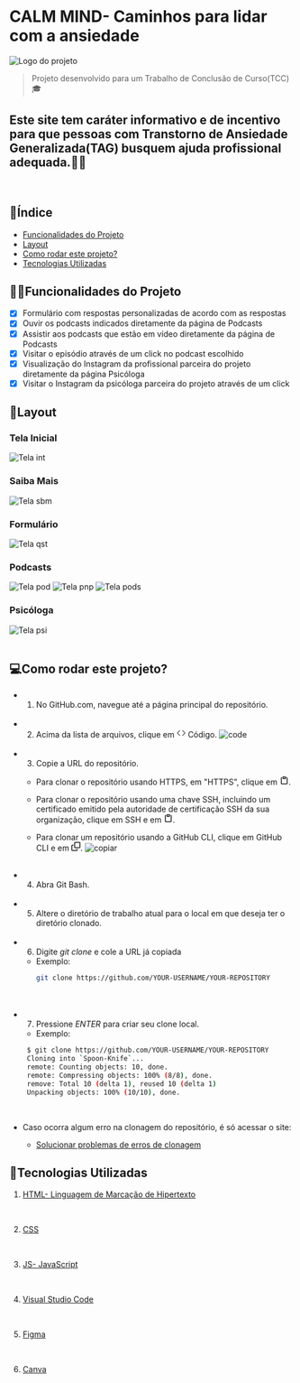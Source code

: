 # CALM MIND- Caminhos para lidar com a ansiedade
![Logo do projeto](/readme/assets/logosite2.png)
>Projeto desenvolvido para um Trabalho de Conclusão de Curso(TCC)🎓
## Este site tem caráter informativo e de incentivo para que pessoas com Transtorno de Ansiedade Generalizada(TAG) busquem ajuda profissional adequada.👨‍⚕️
<br>
 
## 📝Índice
- <a href="#👨‍💻funcionalidades-do-projeto">Funcionalidades do Projeto</a>
- <a href="#💠layout">Layout</a>
- <a href="#💻como-rodar-este-projeto">Como rodar este projeto?</a>
- <a href="#🔧tecnologias-utilizadas">Tecnologias Utilizadas</a>

## 👨‍💻Funcionalidades do Projeto

- [x] Formulário com respostas personalizadas de acordo com as respostas
- [x] Ouvir os podcasts indicados diretamente da página de Podcasts
- [x] Assistir aos podcasts que estão em vídeo diretamente da página de Podcasts
- [x] Visitar o episódio através de um click no podcast escolhido
- [x] Visualização do Instagram da profissional parceira do projeto diretamente da página Psicóloga
- [x] Visitar o Instagram da psicóloga parceira do projeto através de um click

## 💠Layout

### Tela Inicial
![Tela int](/readme/assets/init.png)

### Saiba Mais
![Tela sbm](/readme/assets/sbm.png)

### Formulário
![Tela qst](/readme/assets/form.png)

### Podcasts
![Tela pod](/readme/assets/pod.png)
![Tela pnp](/readme/assets/pnp.png)
![Tela pods](/readme/assets/pods.png)

### Psicóloga
![Tela psi](/readme/assets//psi.png)
<br><br>

## 💻Como rodar este projeto?

* 1. No GitHub.com, navegue até a página principal do repositório.<br><br>
* 2. Acima da lista de arquivos, clique em <svg xmlns="http://www.w3.org/2000/svg" width="16" height="16" viewBox="0 0 24 24"><path fill="currentColor" d="M15.22 4.97a.75.75 0 0 1 1.06 0l6.5 6.5a.75.75 0 0 1 0 1.06l-6.5 6.5a.749.749 0 0 1-1.275-.326a.749.749 0 0 1 .215-.734L21.19 12l-5.97-5.97a.75.75 0 0 1 0-1.06Zm-6.44 0a.75.75 0 0 1 0 1.06L2.81 12l5.97 5.97a.749.749 0 0 1-.326 1.275a.749.749 0 0 1-.734-.215l-6.5-6.5a.75.75 0 0 1 0-1.06l6.5-6.5a.75.75 0 0 1 1.06 0Z"/></svg> Código.
![code](/readme/assets/code.png)<br><br>

* 3. Copie a URL do repositório.

   - Para clonar o repositório usando HTTPS, em "HTTPS", clique em <svg xmlns="http://www.w3.org/2000/svg" width="16" height="16" viewBox="0 0 16 16"><path fill="currentColor" d="M3.626 3.533a.249.249 0 0 0-.126.217v9.5c0 .138.112.25.25.25h8.5a.25.25 0 0 0 .25-.25v-9.5a.249.249 0 0 0-.126-.217a.75.75 0 0 1 .752-1.298c.541.313.874.89.874 1.515v9.5A1.75 1.75 0 0 1 12.25 15h-8.5A1.75 1.75 0 0 1 2 13.25v-9.5c0-.625.333-1.202.874-1.515a.75.75 0 0 1 .752 1.298ZM5.75 1h4.5a.75.75 0 0 1 .75.75v3a.75.75 0 0 1-.75.75h-4.5A.75.75 0 0 1 5 4.75v-3A.75.75 0 0 1 5.75 1Zm.75 3h3V2.5h-3Z"/></svg>.

   - Para clonar o repositório usando uma chave SSH, incluindo um certificado emitido pela autoridade de certificação SSH da sua organização, clique em SSH e em <svg xmlns="http://www.w3.org/2000/svg" width="16" height="16" viewBox="0 0 16 16"><path fill="currentColor" d="M3.626 3.533a.249.249 0 0 0-.126.217v9.5c0 .138.112.25.25.25h8.5a.25.25 0 0 0 .25-.25v-9.5a.249.249 0 0 0-.126-.217a.75.75 0 0 1 .752-1.298c.541.313.874.89.874 1.515v9.5A1.75 1.75 0 0 1 12.25 15h-8.5A1.75 1.75 0 0 1 2 13.25v-9.5c0-.625.333-1.202.874-1.515a.75.75 0 0 1 .752 1.298ZM5.75 1h4.5a.75.75 0 0 1 .75.75v3a.75.75 0 0 1-.75.75h-4.5A.75.75 0 0 1 5 4.75v-3A.75.75 0 0 1 5.75 1Zm.75 3h3V2.5h-3Z"/></svg>.

   - Para clonar um repositório usando a GitHub CLI, clique em GitHub CLI e em <svg xmlns="http://www.w3.org/2000/svg" width="16" height="16" viewBox="0 0 16 16"><path fill="currentColor" d="M0 6.75C0 5.784.784 5 1.75 5h1.5a.75.75 0 0 1 0 1.5h-1.5a.25.25 0 0 0-.25.25v7.5c0 .138.112.25.25.25h7.5a.25.25 0 0 0 .25-.25v-1.5a.75.75 0 0 1 1.5 0v1.5A1.75 1.75 0 0 1 9.25 16h-7.5A1.75 1.75 0 0 1 0 14.25Z"/><path fill="currentColor" d="M5 1.75C5 .784 5.784 0 6.75 0h7.5C15.216 0 16 .784 16 1.75v7.5A1.75 1.75 0 0 1 14.25 11h-7.5A1.75 1.75 0 0 1 5 9.25Zm1.75-.25a.25.25 0 0 0-.25.25v7.5c0 .138.112.25.25.25h7.5a.25.25 0 0 0 .25-.25v-7.5a.25.25 0 0 0-.25-.25Z"/></svg>.
   ![copiar](/readme/assets/copiar.png)<br><br>

* 4. Abra Git Bash.<br><br>


* 5. Altere o diretório de trabalho atual para o local em que deseja ter o diretório clonado.<br><br>


* 6. Digite *git clone* e cole a URL já copiada<br>
  - Exemplo: 
    ```bash
    git clone https://github.com/YOUR-USERNAME/YOUR-REPOSITORY
    ```
    <br><br>
    

* 7. Pressione *ENTER* para criar seu clone local.
  - Exemplo: 
   ```bash 
    $ git clone https://github.com/YOUR-USERNAME/YOUR-REPOSITORY
    Cloning into `Spoon-Knife`...
    remote: Counting objects: 10, done.
    remote: Compressing objects: 100% (8/8), done.
    remove: Total 10 (delta 1), reused 10 (delta 1)
    Unpacking objects: 100% (10/10), done.
    ```
<br>

* Caso ocorra algum erro na clonagem do repositório, é só acessar o site:<br>

  * [Solucionar problemas de erros de clonagem](https://docs.github.com/pt/repositories/creating-and-managing-repositories/cloning-a-repository#troubleshooting-cloning-errors)

## 🔧Tecnologias Utilizadas 
1. [HTML- Linguagem de Marcação de Hipertexto](https://pt.wikipedia.org/wiki/HTML)
 <br>

2. [CSS](https://pt.wikipedia.org/wiki/Cascading_Style_Sheets)
 <br>

3. [JS- JavaScript](https://www.javascript.com)
 <br>

4. [Visual Studio Code](https://code.visualstudio.com)
 <br>

5. [Figma](https://www.figma.com)
 <br>

6. [Canva](https://www.canva.com)
 <br>